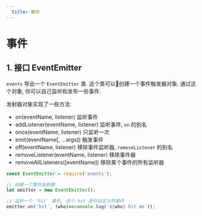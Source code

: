 ```yaml
---
  title: 事件
---
```


# 事件

## 1. 接口 EventEmitter

`events` 导出一个 `EventEmitter` 类. 这个类可以创建一个事件触发器对象. 通过这个对象, 你可以自己监听和发布一些事件.

发射器对象实现了一些方法:

- on(eventName, listener) 监听事件
- addListener(eventName, listener) 监听事件, `on` 的别名
- once(eventName, listener) 只监听一次
- emit(eventName[, ...args]) 触发事件
- off(eventName, listener) 移除事件监听器, `removeListener` 的别名
- removeListener(eventName, listener) 移除事件器
- removeAllListeners([eventName]) 移除某个事件的所有监听器

```js
const EventEmitter = require('events');

// 创建一个事件发射器
let emitter = new EventEmitter();

// 监听一个 'hit' 事件, 这个 hit 是你自定义的事件
emitter.on('hit', (who)=>console.log(`${who} hit me`));



```
